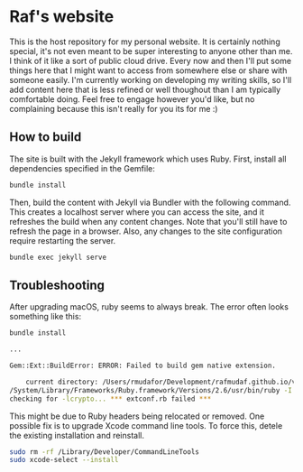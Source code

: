 # Raf's website

This is the host repository for my personal website.
It is certainly nothing special, it's not even
meant to be super interesting to anyone other than me.
I think of it like a sort of public cloud drive. Every
now and then I'll put some things here that I might
want to access from somewhere else or share with
someone easily. I'm currently working on developing
my writing skills, so I'll add content here that is
less refined or well thoughout than I am typically
comfortable doing. Feel free to engage however
you'd like, but no complaining because this
isn't really for you its for me :)

## How to build

The site is built with the Jekyll framework which
uses Ruby. First, install all dependencies specified
in the Gemfile:

```bash
bundle install
```

Then, build the content with Jekyll via Bundler with
the following command. This creates a localhost server
where you can access the site, and it refreshes the build
when any content changes. Note that you'll still have to
refresh the page in a browser. Also, any changes to the
site configuration require restarting the server.

```bash
bundle exec jekyll serve
```

## Troubleshooting

After upgrading macOS, ruby seems to always break. The
error often looks something like this:

```bash
bundle install

...

Gem::Ext::BuildError: ERROR: Failed to build gem native extension.

    current directory: /Users/rmudafor/Development/rafmudaf.github.io/vendor/bundle/ruby/2.6.0/gems/eventmachine-1.2.7/ext
/System/Library/Frameworks/Ruby.framework/Versions/2.6/usr/bin/ruby -I /System/Library/Frameworks/Ruby.framework/Versions/2.6/usr/lib/ruby/2.6.0 -r ./siteconf20230112-50527-1a7lbq6.rb extconf.rb
checking for -lcrypto... *** extconf.rb failed ***
```

This might be due to Ruby headers being relocated or removed.
One possible fix is to upgrade Xcode command line tools. To force this,
detele the existing installation and reinstall.

```bash
sudo rm -rf /Library/Developer/CommandLineTools
sudo xcode-select --install
```
